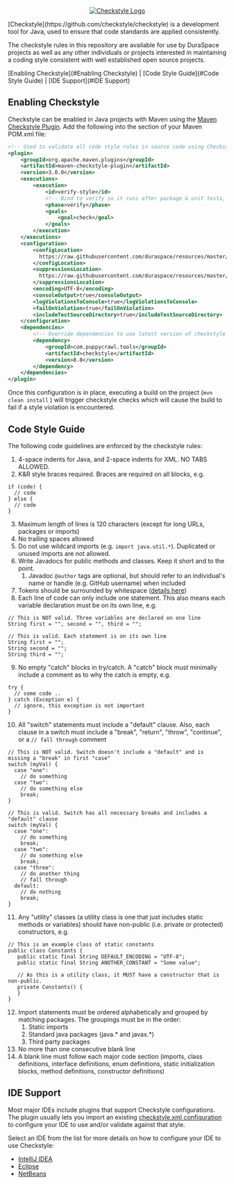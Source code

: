 <p align="center">
  <a href="http://checkstyle.sourceforge.net"><img src="http://checkstyle.sourceforge.net/images/header-checkstyle-logo.png" alt="Checkstyle Logo"/></a>
</p>
[Checkstyle](https://github.com/checkstyle/checkstyle) is a development tool for Java, used to ensure that code standards are applied consistently.

The checkstyle rules in this repository are available for use by DuraSpace projects as well as any other individuals or projects interested in maintaining a coding style consistent with well established open source projects.

[Enabling Checkstyle](#Enabling Checkstyle) | [Code Style Guide](#Code Style Guide) | [IDE Support](#IDE Support)

## Enabling Checkstyle

Checkstyle can be enabled in Java projects with Maven using the [Maven Checkstyle Plugin](https://maven.apache.org/plugins/maven-checkstyle-plugin). Add the following into the <build><plugins> section of your Maven POM.xml file:

```xml
<!-- Used to validate all code style rules in source code using Checkstyle -->
<plugin>
    <groupId>org.apache.maven.plugins</groupId>
    <artifactId>maven-checkstyle-plugin</artifactId>
    <version>3.0.0</version>
    <executions>
        <execution>
            <id>verify-style</id>
            <!-- Bind to verify so it runs after package & unit tests, but before install -->
            <phase>verify</phase>
            <goals>
                <goal>check</goal>
            </goals>
        </execution>
    </executions>
    <configuration>
        <configLocation>
          https://raw.githubusercontent.com/duraspace/resources/master/checkstyle/duraspace-checkstyle.xml
        </configLocation>
        <suppressionsLocation>
          https://raw.githubusercontent.com/duraspace/resources/master/checkstyle/duraspace-checkstyle-suppressions.xml
        </suppressionsLocation>
        <encoding>UTF-8</encoding>
        <consoleOutput>true</consoleOutput>
        <logViolationsToConsole>true</logViolationsToConsole>
        <failOnViolation>true</failOnViolation>
        <includeTestSourceDirectory>true</includeTestSourceDirectory>
    </configuration>
    <dependencies>
        <!-- Override dependencies to use latest version of checkstyle -->
        <dependency>
            <groupId>com.puppycrawl.tools</groupId>
            <artifactId>checkstyle</artifactId>
            <version>8.8</version>
        </dependency>
    </dependencies>
</plugin>
```

Once this configuration is in place, executing a build on the project  (`mvn clean install` ) will trigger checkstyle checks which will cause the build to fail if a style violation is encountered.

## Code Style Guide

The following code guidelines are enforced by the checkstyle rules:

1. 4-space indents for Java, and 2-space indents for XML. NO TABS ALLOWED.
2. K&R style braces required. Braces are required on all blocks, e.g.
```
if (code) {
  // code
} else {
  // code
}
```
3. Maximum length of lines is 120 characters (except for long URLs, packages or imports)
4. No trailing spaces allowed
5. Do not use wildcard imports (e.g. `import java.util.*`). Duplicated or unused imports are not allowed.
6. Write Javadocs for public methods and classes. Keep it short and to the point.
   1. Javadoc `@author` tags are optional, but should refer to an individual's name or handle (e.g. GitHub username) when included
7. Tokens should be surrounded by whitespace ([details here](http://checkstyle.sourceforge.net/config_whitespace.html#WhitespaceAround)) 
8. Each line of code can only include one statement.  This also means each variable declaration must be on its own line, e.g.
```
// This is NOT valid. Three variables are declared on one line
String first = "", second = "", third = "";
 
// This is valid. Each statement is on its own line
String first = "";
String second = "";
String third = "";
```
9. No empty "catch" blocks in try/catch.  A "catch" block must minimally include a comment as to why the catch is empty, e.g. 
```
try {
  // some code ..
} catch (Exception e) {
  // ignore, this exception is not important
}
```
10. All "switch" statements must include a "default" clause.  Also, each clause in a switch must include a "break", "return", "throw", "continue", or a `// fall through` comment 
```
// This is NOT valid. Switch doesn't include a "default" and is missing a "break" in first "case"
switch (myVal) {
  case "one":
    // do something
  case "two":
    // do something else
    break;
}
 
// This is valid. Switch has all necessary breaks and includes a "default" clause
switch (myVal) {
  case "one":
    // do something
    break;
  case "two":
    // do something else
    break;
  case "three":
    // do another thing
    // fall through
  default:
    // do nothing
    break;
}
```
11. Any "utility" classes (a utility class is one that just includes static methods or variables) should have non-public (i.e. private or protected) constructors, e.g.
```
// This is an example class of static constants
public class Constants {
   public static final String DEFAULT_ENCODING = "UTF-8";
   public static final String ANOTHER_CONSTANT = "Some value";
 
   // As this is a utility class, it MUST have a constructor that is non-public.
   private Constants() {
   }
}
```

12. Import statements must be ordered alphabetically and grouped by matching packages. The groupings must be in the order:
    1. Static imports
    2. Standard java packages (java.* and javax.*)
    3. Third party packages
13. No more than one consecutive blank line
14. A blank line must follow each major code section (imports, class definitions, interface definitions, enum definitions, static initialization blocks, method definitions, constructor definitions)

## IDE Support

Most major IDEs include plugins that support Checkstyle configurations. The plugin usually lets you import an existing [checkstyle.xml configuration](https://raw.githubusercontent.com/duraspace/resources/master/checkstyle/duraspace-checkstyle.xml) to configure your IDE to use and/or validate against that style.

Select an IDE from the list for more details on how to configure your IDE to use Checkstyle:

* [IntelliJ IDEA](ide-support/intellij.md)
* [Eclipse](ide-support/eclipse.md)
* [NetBeans](ide-support/netbeans.md)
